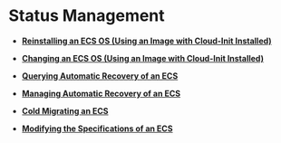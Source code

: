 # Status Management<a name="EN-US_TOPIC_0020212691"></a>

-   **[Reinstalling an ECS OS \(Using an Image with Cloud-Init Installed\)](reinstalling-an-ecs-os-(using-an-image-with-cloud-init-installed).md)**  

-   **[Changing an ECS OS \(Using an Image with Cloud-Init Installed\)](changing-an-ecs-os-(using-an-image-with-cloud-init-installed).md)**  

-   **[Querying Automatic Recovery of an ECS](querying-automatic-recovery-of-an-ecs.md)**  

-   **[Managing Automatic Recovery of an ECS](managing-automatic-recovery-of-an-ecs.md)**  

-   **[Cold Migrating an ECS](cold-migrating-an-ecs.md)**  

-   **[Modifying the Specifications of an ECS](modifying-the-specifications-of-an-ecs.md)**  


